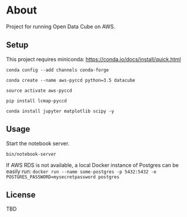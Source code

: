 # About

Project for running Open Data Cube on AWS.

## Setup

This project requires miniconda: https://conda.io/docs/install/quick.html 

```
conda config --add channels conda-forge

conda create --name aws-pyccd python=3.5 datacube

source activate aws-pyccd

pip install lcmap-pyccd

conda install jupyter matplotlib scipy -y
```

## Usage

Start the notebook server.

```
bin/notebook-server
```

If AWS RDS is not available, a local Docker instance of Postgres can be easily run: 
```docker run --name some-postgres -p 5432:5432 -e POSTGRES_PASSWORD=mysecretpassword postgres```

## License

TBD
